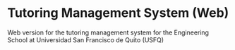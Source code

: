 # Tutoring Management System (Web)
Web version for the tutoring management system for the Engineering School at Universidad San Francisco de Quito (USFQ)
